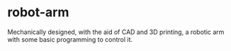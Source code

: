 # robot-arm
Mechanically designed, with the aid of CAD and 3D printing, a robotic arm with some basic programming to control it.
